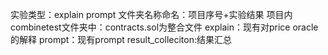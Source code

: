 实验类型：explain prompt
文件夹名称命名：项目序号+实验结果
项目内combinetest文件夹中：contracts.sol为整合文件
explain：现有对price oracle的解释
prompt：现有prompt
result_colleciton:结果汇总
